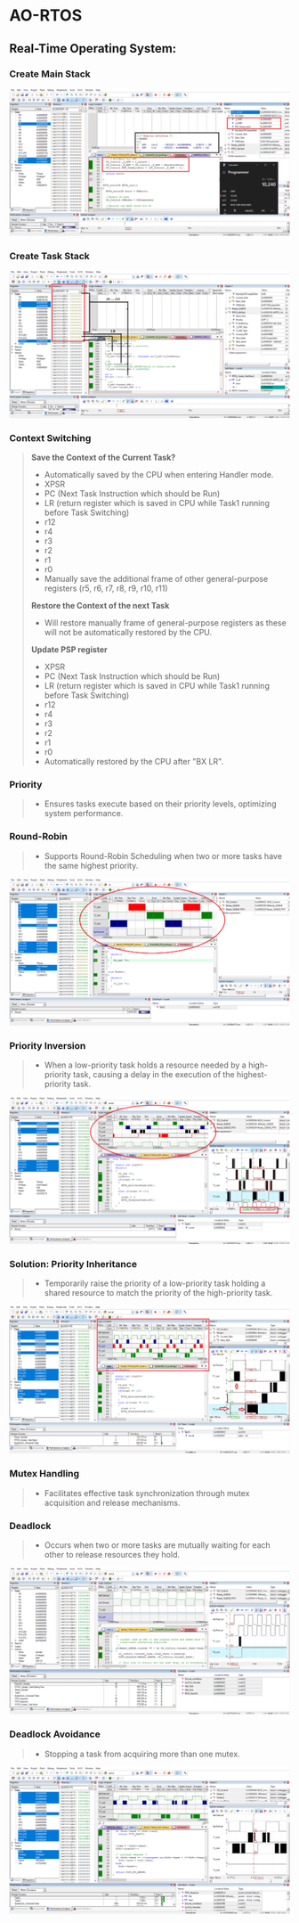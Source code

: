 # AO-RTOS

## Real-Time Operating System:

### Create Main Stack
![design_MSP](https://github.com/ahmeedusamaa/MyOwnRTOS/blob/main/V1/design_MSP.png)

### Create Task Stack
![design_PSP](https://github.com/ahmeedusamaa/MyOwnRTOS/blob/main/V1/design_PSP.png)

### Context Switching

> **Save the Context of the Current Task?**
> - Automatically saved by the CPU when entering Handler mode.
> - XPSR
> - PC (Next Task Instruction which should be Run)
> - LR (return register which is saved in CPU while Task1 running before Task Switching)
> - r12
> - r4
> - r3
> - r2
> - r1
> - r0
> - Manually save the additional frame of other general-purpose registers (r5, r6, r7, r8, r9, r10, r11)
>
> **Restore the Context of the next Task**
> - Will restore manually frame of general-purpose registers as these will not be automatically restored by the CPU.
>
> **Update PSP register**
> - XPSR
> - PC (Next Task Instruction which should be Run)
> - LR (return register which is saved in CPU while Task1 running before Task Switching)
> - r12
> - r4
> - r3
> - r2
> - r1
> - r0
> - Automatically restored by the CPU after "BX LR".

### Priority
> - Ensures tasks execute based on their priority levels, optimizing system performance.

### Round-Robin
> - Supports Round-Robin Scheduling when two or more tasks have the same highest priority.

![Round-Robin Scheduling](https://github.com/ahmeedusamaa/MyOwnRTOS/blob/main/V2/Round_robin.png)

### Priority Inversion
> - When a low-priority task holds a resource needed by a high-priority task, causing a delay in the execution of the highest-priority task.

![Priority Inversion](https://github.com/ahmeedusamaa/MyOwnRTOS/blob/main/V4/Priority_inversion.png)

### Solution: Priority Inheritance
> - Temporarily raise the priority of a low-priority task holding a shared resource to match the priority of the high-priority task.

![Priority Inheritance Solution](https://github.com/ahmeedusamaa/MyOwnRTOS/blob/main/V5/priority_Inheritance_Solution.png)

### Mutex Handling
> - Facilitates effective task synchronization through mutex acquisition and release mechanisms.

### Deadlock
> - Occurs when two or more tasks are mutually waiting for each other to release resources they hold.

![Deadlock](https://github.com/ahmeedusamaa/MyOwnRTOS/blob/main/V6/Deadlock.png)

### Deadlock Avoidance
> - Stopping a task from acquiring more than one mutex.

![Deadlock Avoidance Solution](https://github.com/ahmeedusamaa/MyOwnRTOS/blob/main/V6/Deadlock_Solution.png)






